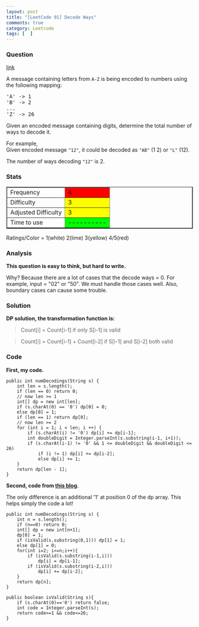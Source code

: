 ```yaml
---
layout: post
title: "[LeetCode 91] Decode Ways"
comments: true
category: Leetcode
tags: [  ]
---
```



### Question 
[link](https://oj.leetcode.com/problems/decode-ways/)

<div class="question-content">
            <p></p><p>
A message containing letters from <code>A-Z</code> is being encoded to numbers using the following mapping:
</p>

<pre>'A' -&gt; 1
'B' -&gt; 2
...
'Z' -&gt; 26
</pre>

<p>
Given an encoded message containing digits, determine the total number of ways to decode it.
</p>

<p>
For example,<br>
Given encoded message <code>"12"</code>,
it could be decoded as <code>"AB"</code> (1 2) or <code>"L"</code> (12).
</p>

<p>
The number of ways decoding <code>"12"</code> is 2.
</p><p></p>
          </div>

### Stats
<table border="2">
	<tr>
		<td>Frequency</td>
		<td bgcolor="red">4</td>
	</tr>
	<tr>
		<td>Difficulty</td>
		<td bgcolor="yellow">3</td>
	</tr>
	<tr>
		<td>Adjusted Difficulty</td>
		<td bgcolor="yellow">3</td>
	</tr>
	<tr>
		<td>Time to use</td>
		<td bgcolor="lime">----------</td>
	</tr>
</table>

Ratings/Color = 1(white) 2(lime) 3(yellow) 4/5(red)

### Analysis

__This question is easy to think, but hard to write.__

Why? Because there are a lot of cases that the decode ways = 0. For example, input = "02" or "50". We must handle those cases well. Also, boundary cases can cause some trouble. 

### Solution

__DP solution, the transformation function is:__

> Count[i] = Count[i-1]  if only S[i-1] is valid

> Count[i] = Count[i-1] + Count[i-2] if S[i-1] and S[i-2] both valid

### Code

__First, my code.__ 

    public int numDecodings(String s) {
        int len = s.length();
		if (len == 0) return 0;
		// now len >= 1
		int[] dp = new int[len];
	    if (s.charAt(0) == '0') dp[0] = 0;
		else dp[0] = 1;
		if (len == 1) return dp[0];
		// now len >= 2
		for (int i = 1; i < len; i ++) {
			if (s.charAt(i) != '0') dp[i] += dp[i-1];
			int doubleDigit = Integer.parseInt(s.substring(i-1, i+1));
			if (s.charAt(i-1) != '0' && 1 <= doubleDigit && doubleDigit <= 26)
				if (i != 1) dp[i] += dp[i-2];
				else dp[i] += 1;
		}
		return dp[len - 1];
    }

__Second, code from [this blog](http://blog.csdn.net/u011095253/article/details/9248109).__ 

The only difference is an additional '1' at position 0 of the dp array. This helps simply the code a lot! 

    public int numDecodings(String s) {  
        int n = s.length();  
        if (n==0) return 0;  
        int[] dp = new int[n+1];  
        dp[0] = 1;  
        if (isValid(s.substring(0,1))) dp[1] = 1;  
        else dp[1] = 0;  
        for(int i=2; i<=n;i++){  
            if (isValid(s.substring(i-1,i)))  
                dp[i] = dp[i-1];  
            if (isValid(s.substring(i-2,i)))  
                dp[i] += dp[i-2];  
        }  
        return dp[n];  
    }  
      
    public boolean isValid(String s){  
        if (s.charAt(0)=='0') return false;  
        int code = Integer.parseInt(s);  
        return code>=1 && code<=26;  
    }
